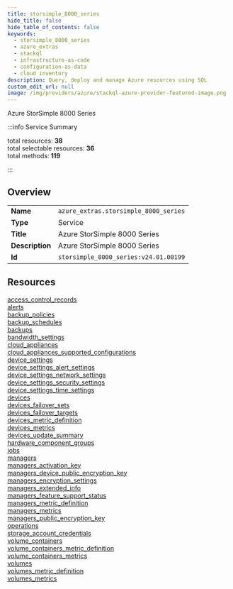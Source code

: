 ```yaml
---
title: storsimple_8000_series
hide_title: false
hide_table_of_contents: false
keywords:
  - storsimple_8000_series
  - azure_extras
  - stackql
  - infrastructure-as-code
  - configuration-as-data
  - cloud inventory
description: Query, deploy and manage Azure resources using SQL
custom_edit_url: null
image: /img/providers/azure/stackql-azure-provider-featured-image.png
---
```


Azure StorSimple 8000 Series  
    
:::info Service Summary

<div class="row">
<div class="providerDocColumn">
<span>total resources:&nbsp;<b>38</b></span><br />
<span>total selectable resources:&nbsp;<b>36</b></span><br />
<span>total methods:&nbsp;<b>119</b></span><br />
</div>
</div>

:::

## Overview
<table><tbody>
<tr><td><b>Name</b></td><td><code>azure_extras.storsimple_8000_series</code></td></tr>
<tr><td><b>Type</b></td><td>Service</td></tr>
<tr><td><b>Title</b></td><td>Azure StorSimple 8000 Series</td></tr>
<tr><td><b>Description</b></td><td>Azure StorSimple 8000 Series</td></tr>
<tr><td><b>Id</b></td><td><code>storsimple_8000_series:v24.01.00199</code></td></tr>
</tbody></table>

## Resources
<div class="row">
<div class="providerDocColumn">
<a href="/providers/azure_extras/storsimple_8000_series/access_control_records/">access_control_records</a><br />
<a href="/providers/azure_extras/storsimple_8000_series/alerts/">alerts</a><br />
<a href="/providers/azure_extras/storsimple_8000_series/backup_policies/">backup_policies</a><br />
<a href="/providers/azure_extras/storsimple_8000_series/backup_schedules/">backup_schedules</a><br />
<a href="/providers/azure_extras/storsimple_8000_series/backups/">backups</a><br />
<a href="/providers/azure_extras/storsimple_8000_series/bandwidth_settings/">bandwidth_settings</a><br />
<a href="/providers/azure_extras/storsimple_8000_series/cloud_appliances/">cloud_appliances</a><br />
<a href="/providers/azure_extras/storsimple_8000_series/cloud_appliances_supported_configurations/">cloud_appliances_supported_configurations</a><br />
<a href="/providers/azure_extras/storsimple_8000_series/device_settings/">device_settings</a><br />
<a href="/providers/azure_extras/storsimple_8000_series/device_settings_alert_settings/">device_settings_alert_settings</a><br />
<a href="/providers/azure_extras/storsimple_8000_series/device_settings_network_settings/">device_settings_network_settings</a><br />
<a href="/providers/azure_extras/storsimple_8000_series/device_settings_security_settings/">device_settings_security_settings</a><br />
<a href="/providers/azure_extras/storsimple_8000_series/device_settings_time_settings/">device_settings_time_settings</a><br />
<a href="/providers/azure_extras/storsimple_8000_series/devices/">devices</a><br />
<a href="/providers/azure_extras/storsimple_8000_series/devices_failover_sets/">devices_failover_sets</a><br />
<a href="/providers/azure_extras/storsimple_8000_series/devices_failover_targets/">devices_failover_targets</a><br />
<a href="/providers/azure_extras/storsimple_8000_series/devices_metric_definition/">devices_metric_definition</a><br />
<a href="/providers/azure_extras/storsimple_8000_series/devices_metrics/">devices_metrics</a><br />
<a href="/providers/azure_extras/storsimple_8000_series/devices_update_summary/">devices_update_summary</a><br />
</div>
<div class="providerDocColumn">
<a href="/providers/azure_extras/storsimple_8000_series/hardware_component_groups/">hardware_component_groups</a><br />
<a href="/providers/azure_extras/storsimple_8000_series/jobs/">jobs</a><br />
<a href="/providers/azure_extras/storsimple_8000_series/managers/">managers</a><br />
<a href="/providers/azure_extras/storsimple_8000_series/managers_activation_key/">managers_activation_key</a><br />
<a href="/providers/azure_extras/storsimple_8000_series/managers_device_public_encryption_key/">managers_device_public_encryption_key</a><br />
<a href="/providers/azure_extras/storsimple_8000_series/managers_encryption_settings/">managers_encryption_settings</a><br />
<a href="/providers/azure_extras/storsimple_8000_series/managers_extended_info/">managers_extended_info</a><br />
<a href="/providers/azure_extras/storsimple_8000_series/managers_feature_support_status/">managers_feature_support_status</a><br />
<a href="/providers/azure_extras/storsimple_8000_series/managers_metric_definition/">managers_metric_definition</a><br />
<a href="/providers/azure_extras/storsimple_8000_series/managers_metrics/">managers_metrics</a><br />
<a href="/providers/azure_extras/storsimple_8000_series/managers_public_encryption_key/">managers_public_encryption_key</a><br />
<a href="/providers/azure_extras/storsimple_8000_series/operations/">operations</a><br />
<a href="/providers/azure_extras/storsimple_8000_series/storage_account_credentials/">storage_account_credentials</a><br />
<a href="/providers/azure_extras/storsimple_8000_series/volume_containers/">volume_containers</a><br />
<a href="/providers/azure_extras/storsimple_8000_series/volume_containers_metric_definition/">volume_containers_metric_definition</a><br />
<a href="/providers/azure_extras/storsimple_8000_series/volume_containers_metrics/">volume_containers_metrics</a><br />
<a href="/providers/azure_extras/storsimple_8000_series/volumes/">volumes</a><br />
<a href="/providers/azure_extras/storsimple_8000_series/volumes_metric_definition/">volumes_metric_definition</a><br />
<a href="/providers/azure_extras/storsimple_8000_series/volumes_metrics/">volumes_metrics</a><br />
</div>
</div>

